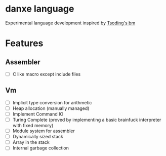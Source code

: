 # danxe language

Experimental language development inspired by [Tsoding's bm](https://github.com/tsoding/bm)

# Features

## Assembler

- [ ] C like macro except include files

## Vm

- [ ] Implicit type conversion for arithmetic
- [ ] Heap allocation (manually managed)
- [ ] Implement Command IO
- [ ] Turing Complete (proved by implementing a basic brainfuck interpreter with fixed memory)
- [ ] Module system for assembler
- [ ] Dynamically sized stack
- [ ] Array in the stack
- [ ] Internal garbage collection
